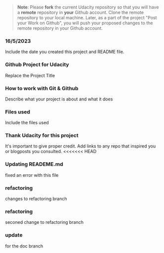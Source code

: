 >**Note**: Please **fork** the current Udacity repository so that you will have a **remote** repository in **your** Github account. Clone the remote repository to your local machine. Later, as a part of the project "Post your Work on Github", you will push your proposed changes to the remote repository in your Github account.

### 16/5/2023
Include the date you created this project and README file.

### Github Project for Udacity
Replace the Project Title

### How to work with Git & Github
Describe what your project is about and what it does

### Files used
Include the files used

### Thank Udacity for this project
It's important to give proper credit. Add links to any repo that inspired you or blogposts you consulted.
<<<<<<< HEAD

### Updating READEME.md
fixed an error with this file

### refactoring
changes to refactoring branch

### refactoring 
seconed change to refactoring branch

### update 
for the doc branch


